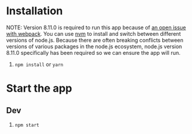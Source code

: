 # Installation
NOTE: Version 8.11.0 is required to run this app because of [an open issue with webpack](https://github.com/webpack/webpack/issues/6579). You can use [nvm](  https://github.com/creationix/nvm#installation) to install and switch between different versions of node.js. Because there are often breaking conflicts between versions of various packages in the node.js ecosystem, node.js version 8.11.0 specifically has been required so we can ensure the app will run.

1. `npm install` or `yarn`

# Start the app
## Dev
1. `npm start`
